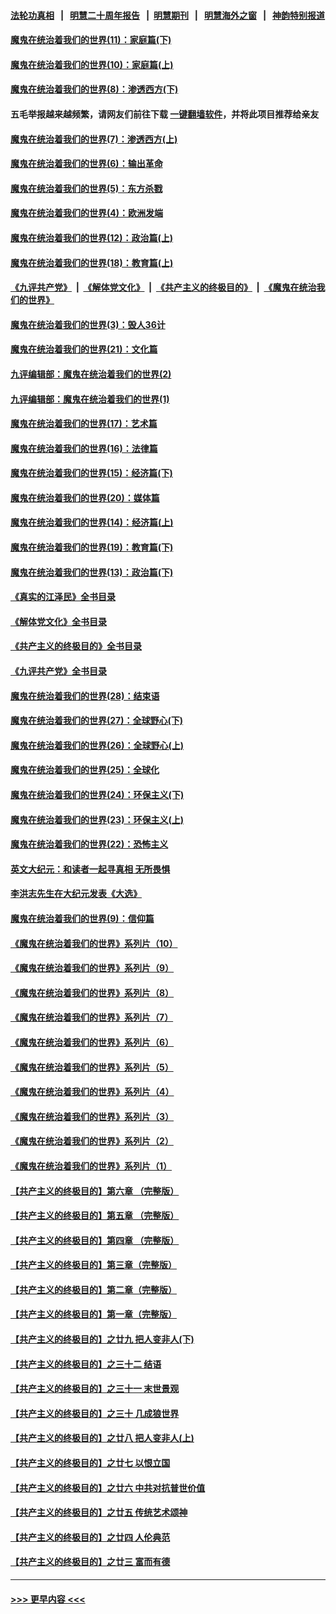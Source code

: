 #### [法轮功真相](https://github.com/gfw-breaker/truth/blob/master/README.md?t=0) &nbsp;&nbsp;|&nbsp;&nbsp; [明慧二十周年报告](https://github.com/gfw-breaker/mh-reports/blob/master/README.md?t=0) &nbsp;&nbsp;|&nbsp;&nbsp;[明慧期刊](https://github.com/gfw-breaker/mh-qikan) &nbsp;&nbsp;|&nbsp;&nbsp; [明慧海外之窗](https://github.com/gfw-breaker/mh-news/blob/master/README.md?t=0) &nbsp;&nbsp;|&nbsp;&nbsp; [神韵特别报道](https://github.com/gfw-breaker/mh-news/blob/master/shenyun.md?t=0)
#### [魔鬼在统治着我们的世界(11)：家庭篇(下)](../pages/nsc422/n10440961.md?t=12291543) 
#### [魔鬼在统治着我们的世界(10)：家庭篇(上)](../pages/nsc422/n10435448.md?t=12291543) 
#### [魔鬼在统治着我们的世界(8)：渗透西方(下)](../pages/nsc422/n10429603.md?t=12291543) 
#### 五毛举报越来越频繁，请网友们前往下载 [一键翻墙软件](https://github.com/gfw-breaker/ssr-accounts)，并将此项目推荐给亲友
#### [魔鬼在统治着我们的世界(7)：渗透西方(上)](../pages/nsc422/n10426013.md?t=12291543) 
#### [魔鬼在统治着我们的世界(6)：输出革命](../pages/nsc422/n10421536.md?t=12291543) 
#### [魔鬼在统治着我们的世界(5)：东方杀戮](../pages/nsc422/n10417707.md?t=12291543) 
#### [魔鬼在统治着我们的世界(4)：欧洲发端](../pages/nsc422/n10414890.md?t=12291543) 
#### [魔鬼在统治着我们的世界(12)：政治篇(上)](../pages/nsc422/n10444576.md?t=12291543) 
#### [魔鬼在统治着我们的世界(18)：教育篇(上)](../pages/nsc422/n10526970.md?t=12291543) 
#### [《九评共产党》](https://github.com/begood0513/9ping.md/blob/master/README.md) &nbsp;|&nbsp; [《解体党文化》](../../../../jtdwh.md/blob/master/README.md)  &nbsp;|&nbsp; [《共产主义的终极目的》](../../../../gczydzjmd.md/blob/master/README.md) &nbsp;|&nbsp; [《魔鬼在统治我们的世界》](../../../../mgztzwmdsj.md/blob/master/README.md) 
#### [魔鬼在统治着我们的世界(3)：毁人36计](../pages/nsc422/n10411583.md?t=12291543) 
#### [魔鬼在统治着我们的世界(21)：文化篇](../pages/nsc422/n10597706.md?t=12291543) 
#### [九评编辑部：魔鬼在统治着我们的世界(2)](../pages/nsc422/n10410036.md?t=12291543) 
#### [九评编辑部：魔鬼在统治着我们的世界(1)](../pages/nsc422/n10406825.md?t=12291543) 
#### [魔鬼在统治着我们的世界(17)：艺术篇](../pages/nsc422/n10499093.md?t=12291543) 
#### [魔鬼在统治着我们的世界(16)：法律篇](../pages/nsc422/n10485969.md?t=12291543) 
#### [魔鬼在统治着我们的世界(15)：经济篇(下)](../pages/nsc422/n10469975.md?t=12291543) 
#### [魔鬼在统治着我们的世界(20)：媒体篇](../pages/nsc422/n10586579.md?t=12291543) 
#### [魔鬼在统治着我们的世界(14)：经济篇(上)](../pages/nsc422/n10457370.md?t=12291543) 
#### [魔鬼在统治着我们的世界(19)：教育篇(下)](../pages/nsc422/n10564808.md?t=12291543) 
#### [魔鬼在统治着我们的世界(13)：政治篇(下)](../pages/nsc422/n10448270.md?t=12291543) 
#### [《真实的江泽民》全书目录](../pages/nsc422/n13721399.md?t=12291543) 
#### [《解体党文化》全书目录](../pages/nsc422/n13721157.md?t=12291543) 
#### [《共产主义的终极目的》全书目录](../pages/nsc422/n13721048.md?t=12291543) 
#### [《九评共产党》全书目录](../pages/nsc422/n13708085.md?t=12291543) 
#### [魔鬼在统治着我们的世界(28)：结束语](../pages/nsc422/n10936246.md?t=12291543) 
#### [魔鬼在统治着我们的世界(27)：全球野心(下)](../pages/nsc422/n10928319.md?t=12291543) 
#### [魔鬼在统治着我们的世界(26)：全球野心(上)](../pages/nsc422/n10900318.md?t=12291543) 
#### [魔鬼在统治着我们的世界(25)：全球化](../pages/nsc422/n10788205.md?t=12291543) 
#### [魔鬼在统治着我们的世界(24)：环保主义(下)](../pages/nsc422/n10695307.md?t=12291543) 
#### [魔鬼在统治着我们的世界(23)：环保主义(上)](../pages/nsc422/n10688613.md?t=12291543) 
#### [魔鬼在统治着我们的世界(22)：恐怖主义](../pages/nsc422/n10614727.md?t=12291543) 
#### [英文大纪元：和读者一起寻真相 无所畏惧](../pages/nsc422/n12542027.md?t=12291543) 
#### [李洪志先生在大纪元发表《大选》](../pages/nsc422/n12534746.md?t=12291543) 
#### [魔鬼在统治着我们的世界(9)：信仰篇](../pages/nsc422/n10432159.md?t=12291543) 
#### [《魔鬼在统治着我们的世界》系列片（10）](../pages/nsc422/n12292670.md?t=12291543) 
#### [《魔鬼在统治着我们的世界》系列片（9）](../pages/nsc422/n12290859.md?t=12291543) 
#### [《魔鬼在统治着我们的世界》系列片（8）](../pages/nsc422/n12287445.md?t=12291543) 
#### [《魔鬼在统治着我们的世界》系列片（7）](../pages/nsc422/n12283425.md?t=12291543) 
#### [《魔鬼在统治着我们的世界》系列片（6）](../pages/nsc422/n12282314.md?t=12291543) 
#### [《魔鬼在统治着我们的世界》系列片（5）](../pages/nsc422/n12281419.md?t=12291543) 
#### [《魔鬼在统治着我们的世界》系列片（4）](../pages/nsc422/n12274024.md?t=12291543) 
#### [《魔鬼在统治着我们的世界》系列片（3）](../pages/nsc422/n12271322.md?t=12291543) 
#### [《魔鬼在统治着我们的世界》系列片（2）](../pages/nsc422/n12269049.md?t=12291543) 
#### [《魔鬼在统治着我们的世界》系列片（1）](../pages/nsc422/n12267575.md?t=12291543) 
#### [【共产主义的终极目的】第六章 （完整版）](../pages/nsc422/n11428913.md?t=12291543) 
#### [【共产主义的终极目的】第五章 （完整版）](../pages/nsc422/n11428912.md?t=12291543) 
#### [【共产主义的终极目的】第四章 （完整版）](../pages/nsc422/n11428907.md?t=12291543) 
#### [【共产主义的终极目的】第三章（完整版）](../pages/nsc422/n11428848.md?t=12291543) 
#### [【共产主义的终极目的】第二章（完整版）](../pages/nsc422/n11428831.md?t=12291543) 
#### [【共产主义的终极目的】第一章（完整版）](../pages/nsc422/n11417651.md?t=12291543) 
#### [【共产主义的终极目的】之廿九 把人变非人(下)](../pages/nsc422/n11344140.md?t=12291543) 
#### [【共产主义的终极目的】之三十二 结语](../pages/nsc422/n11360535.md?t=12291543) 
#### [【共产主义的终极目的】之三十一 末世景观](../pages/nsc422/n11351129.md?t=12291543) 
#### [【共产主义的终极目的】之三十 几成狼世界](../pages/nsc422/n11348280.md?t=12291543) 
#### [【共产主义的终极目的】之廿八 把人变非人(上)](../pages/nsc422/n11340492.md?t=12291543) 
#### [【共产主义的终极目的】之廿七 以恨立国](../pages/nsc422/n11336944.md?t=12291543) 
#### [【共产主义的终极目的】之廿六 中共对抗普世价值](../pages/nsc422/n11324785.md?t=12291543) 
#### [【共产主义的终极目的】之廿五 传统艺术颂神](../pages/nsc422/n11296396.md?t=12291543) 
#### [【共产主义的终极目的】之廿四 人伦典范](../pages/nsc422/n11296397.md?t=12291543) 
#### [【共产主义的终极目的】之廿三 富而有德](../pages/nsc422/n11283598.md?t=12291543) 

----
#### [ >>> 更早内容 <<< ](../indexes/nsc422-earlier.md)
